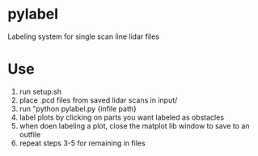 # pylabel
Labeling system for single scan line lidar files


# Use
1. run setup.sh
2. place .pcd files from saved lidar scans in input/
3. run "python pylabel.py {infile path}
4. label plots by clicking on parts you want labeled as obstacles
5. when doen labeling a plot, close the matplot lib window to save to an outfile
6. repeat steps 3-5 for remaining in files
